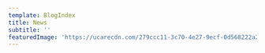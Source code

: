 ```yaml
---
template: BlogIndex
title: News
subtitle: ''
featuredImage: 'https://ucarecdn.com/279ccc11-3c70-4e27-9ecf-0d568222a28c/'
---
```


